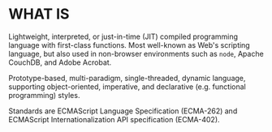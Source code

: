 # WHAT IS

Lightweight, interpreted, or just-in-time (JIT) compiled programming language with first-class functions. Most well-known as Web's scripting language, but also used in non-browser environments such as `node`, Apache CouchDB, and Adobe Acrobat.

Prototype-based, multi-paradigm, single-threaded, dynamic language, supporting object-oriented, imperative, and declarative (e.g. functional programming) styles.

Standards are ECMAScript Language Specification (ECMA-262) and ECMAScript Internationalization API specification (ECMA-402).
